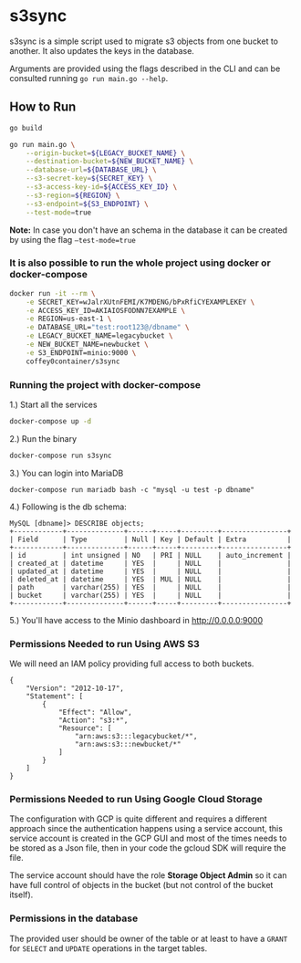 # s3sync

s3sync is a simple script used to migrate s3 objects from one bucket to another. It also updates the keys in the database.

Arguments are provided using the flags described in the CLI and can be consulted running `go run main.go --help`.

## How to Run

```bash
go build

go run main.go \
    --origin-bucket=${LEGACY_BUCKET_NAME} \
    --destination-bucket=${NEW_BUCKET_NAME} \
    --database-url=${DATABASE_URL} \
    --s3-secret-key=${SECRET_KEY} \
    --s3-access-key-id=${ACCESS_KEY_ID} \
    --s3-region=${REGION} \
    --s3-endpoint=${S3_ENDPOINT} \
    --test-mode=true
```

**Note:** In case you don't have an schema in the database it can be created by using the flag `—test-mode=true`

### It is also possible to run the whole project using docker or docker-compose

```bash
docker run -it --rm \
	-e SECRET_KEY=wJalrXUtnFEMI/K7MDENG/bPxRfiCYEXAMPLEKEY \
	-e ACCESS_KEY_ID=AKIAIOSFODNN7EXAMPLE \
	-e REGION=us-east-1 \
	-e DATABASE_URL="test:root123@/dbname" \
	-e LEGACY_BUCKET_NAME=legacybucket \
	-e NEW_BUCKET_NAME=newbucket \
	-e S3_ENDPOINT=minio:9000 \
	coffey0container/s3sync
```

### Running the project with docker-compose

1.) Start all the services

```bash
docker-compose up -d
```

2.) Run the binary

```bash
docker-compose run s3sync
```

3.) You can login into MariaDB

```
docker-compose run mariadb bash -c "mysql -u test -p dbname"
```

4.) Following is the db schema:

    MySQL [dbname]> DESCRIBE objects;
    +------------+--------------+------+-----+---------+----------------+
    | Field      | Type         | Null | Key | Default | Extra          |
    +------------+--------------+------+-----+---------+----------------+
    | id         | int unsigned | NO   | PRI | NULL    | auto_increment |
    | created_at | datetime     | YES  |     | NULL    |                |
    | updated_at | datetime     | YES  |     | NULL    |                |
    | deleted_at | datetime     | YES  | MUL | NULL    |                |
    | path       | varchar(255) | YES  |     | NULL    |                |
    | bucket     | varchar(255) | YES  |     | NULL    |                |
    +------------+--------------+------+-----+---------+----------------+

5.) You'll have access to the Minio dashboard in http://0.0.0.0:9000

### Permissions Needed to run Using AWS S3

We will need an IAM policy providing full access to both buckets.

    {
        "Version": "2012-10-17",
        "Statement": [
            {
                "Effect": "Allow",
                "Action": "s3:*",
                "Resource": [
                    "arn:aws:s3:::legacybucket/*",
                    "arn:aws:s3:::newbucket/*"
                ]
            }
        ]
    }

### Permissions Needed to run Using Google Cloud Storage

The configuration with GCP is quite different and requires a different approach since the authentication happens using a service account, this service account is created in the GCP GUI and most of the times needs to be stored as a Json file, then in your code the gcloud SDK will require the file.

The service account should have the role **Storage Object Admin** so it can have full control of objects in the bucket (but not control of the bucket itself).

### Permissions in the database

The provided user should be owner of the table or at least to have a `GRANT` for `SELECT` and `UPDATE` operations in the target tables.
